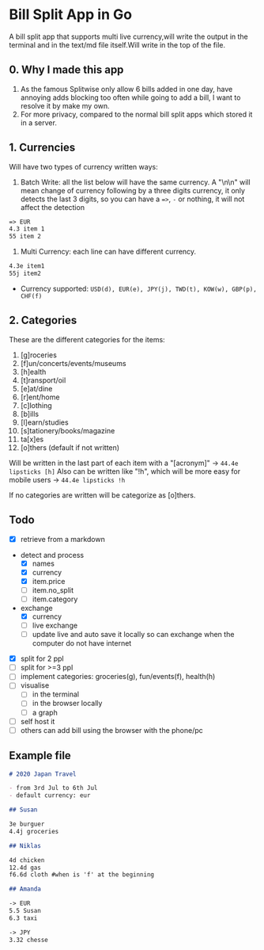 # Bill Split App in Go

A bill split app that supports multi live currency,will write
the output in the terminal and in the text/md file itself.Will
write in the top of the file.

## 0. Why I made this app

1. As the famous Splitwise only allow 6 bills added in one day,
have annoying adds blocking too often while going to add a bill,
I want to resolve it by make my own.
1. For more privacy, compared to the normal bill split apps
which stored it in a server.

## 1. Currencies

Will have two types of currency written ways:

1. Batch Write: all the list below will have the same currency.
A "\n\n" will mean change of currency following by a three digits
currency, it only detects the last 3 digits, so you can have a `=>`,
`-` or nothing, it will not affect the detection

  ```md
  => EUR
  4.3 item 1 
  55 item 2
  ```

1. Multi Currency: each line can have different currency.

  ```md
  4.3e item1
  55j item2
  ```

- Currency supported: `USD(d), EUR(e), JPY(j), TWD(t), KOW(w), GBP(p), CHF(f)`

## 2. Categories

These are the different categories for the items:

1. [g]roceries
1. [f]un/concerts/events/museums
1. [h]ealth
1. [t]ransport/oil
1. [e]at/dine
1. [r]ent/home
1. [c]lothing
1. [b]ills
1. [l]earn/studies
1. [s]tationery/books/magazine
1. ta[x]es
1. [o]thers (default if not written)

Will be written in the last part of each item with a "[acronym]"
-> `44.4e lipsticks [h]`
Also can be written like "!h", which will be more easy for mobile users
-> `44.4e lipsticks !h`

If no categories are written will be categorize as [o]thers.

## Todo

- [x] retrieve from a markdown
- detect and process
  - [x] names
  - [x] currency
  - [x] item.price
  - [ ] item.no_split
  - [ ] item.category  
- exchange
  - [x] currency
  - [ ] live exchange
  - [ ] update live and auto save it locally
so can exchange when the computer do not have internet
- [x] split for 2 ppl
- [ ] split for >=3 ppl
- [ ] implement categories: groceries(g), fun/events(f), health(h)
- [ ] visualise
  - [ ] in the terminal
  - [ ] in the browser locally
  - [ ] a graph
- [ ] self host it
- [ ] others can add bill using the browser with the phone/pc

## Example file

```markdown
# 2020 Japan Travel

- from 3rd Jul to 6th Jul
- default currency: eur

## Susan

3e burguer
4.4j groceries

## Niklas

4d chicken
12.4d gas
f6.6d cloth #when is 'f' at the beginning

## Amanda

-> EUR
5.5 Susan
6.3 taxi

-> JPY
3.32 chesse
```
